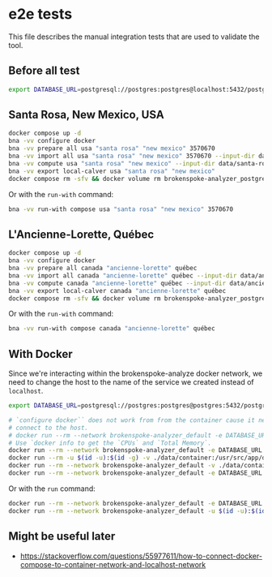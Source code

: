 # e2e tests

This file describes the manual integration tests that are used to validate the
tool.

## Before all test

```bash
export DATABASE_URL=postgresql://postgres:postgres@localhost:5432/postgres
```

## Santa Rosa, New Mexico, USA

```bash
docker compose up -d
bna -vv configure docker
bna -vv prepare all usa "santa rosa" "new mexico" 3570670
bna -vv import all usa "santa rosa" "new mexico" 3570670 --input-dir data/santa-rosa-new-mexico-usa
bna -vv compute usa "santa rosa" "new mexico" --input-dir data/santa-rosa-new-mexico-usa
bna -vv export local-calver usa "santa rosa" "new mexico"
docker compose rm -sfv && docker volume rm brokenspoke-analyzer_postgres
```

Or with the `run-with` command:

```bash
bna -vv run-with compose usa "santa rosa" "new mexico" 3570670
```

## L'Ancienne-Lorette, Québec

```bash
docker compose up -d
bna -vv configure docker
bna -vv prepare all canada "ancienne-lorette" québec
bna -vv import all canada "ancienne-lorette" québec --input-dir data/ancienne-lorette-quebec-canada
bna -vv compute canada "ancienne-lorette" québec --input-dir data/ancienne-lorette-quebec-canada
bna -vv export local-calver canada "ancienne-lorette" québec
docker compose rm -sfv && docker volume rm brokenspoke-analyzer_postgres
```

Or with the `run-with` command:

```bash
bna -vv run-with compose canada "ancienne-lorette" québec
```

## With Docker

Since we're interacting within the brokenspoke-analyze docker network, we need
to change the host to the name of the service we created instead of `localhost`.

```bash
export DATABASE_URL=postgresql://postgres:postgres@postgres:5432/postgres
```

```bash
# `configure docker`` does not work from from the container cause it needs to
# connect to the host.
# docker run --rm --network brokenspoke-analyzer_default -e DATABASE_URL hcr.io/peopleforbikes/brokenspoke-analyzer:2.0.0-beta-1 configure docker
# Use `docker info to get the `CPUs` and `Total Memory`.
docker run --rm --network brokenspoke-analyzer_default -e DATABASE_URL ghcr.io/peopleforbikes/brokenspoke-analyzer:2.0.0-beta-1 configure custom 4 1943 postgres
docker run --rm -u $(id -u):$(id -g) -v ./data/container:/usr/src/app/data hcr.io/peopleforbikes/brokenspoke-analyzer:2.0.0-beta-1 prepare all usa "santa rosa" "new mexico" 3570670 --output-dir /usr/src/app/data
docker run --rm --network brokenspoke-analyzer_default -v ./data/container:/usr/src/app/data -e DATABASE_URL hcr.io/peopleforbikes/brokenspoke-analyzer:2.0.0-beta-1 import all usa "santa rosa" "new mexico" 3570670 --input-dir /usr/src/app/data/santa-rosa-new-mexico-usa
docker run --rm --network brokenspoke-analyzer_default -e DATABASE_URL hcr.io/peopleforbikes/brokenspoke-analyzer:2.0.0-beta-1 compute usa "santa rosa" "new mexico" --input-dir /usr/src/app/data/santa-rosa-new-mexico-usa
```

Or with the `run` command:

```bash
docker run --rm --network brokenspoke-analyzer_default -e DATABASE_URL ghcr.io/peopleforbikes/brokenspoke-analyzer:2.0.0-beta-1 -vv run usa "santa rosa" "new mexico" 3570670
docker run --rm --network brokenspoke-analyzer_default -u $(id -u):$(id -g) -v ./results:/usr/src/app/results -e DATABASE_URL ghcr.io/peopleforbikes/brokenspoke-analyzer:2.0.0-beta-1  -vv export local-calver usa "santa rosa" "new mexico"
```

## Might be useful later

- <https://stackoverflow.com/questions/55977611/how-to-connect-docker-compose-to-container-network-and-localhost-network>
